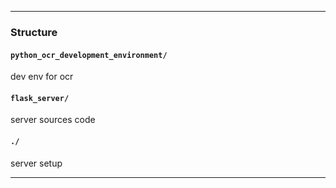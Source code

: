 
---

### Structure

#### `python_ocr_development_environment/`

dev env for ocr

#### `flask_server/`

server sources code

#### `./`

server setup

---
